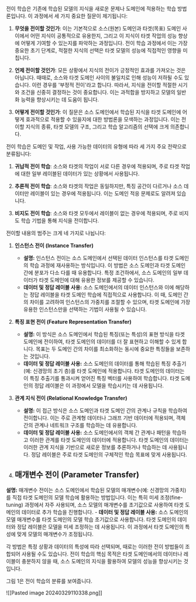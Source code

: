 전이 학습은 기존에 학습된 모델의 지식을 새로운 문제나 도메인에 적용하는 학습 방법론입니다. 이 과정에서 세 가지 중요한 질문이 제기됩니다:

1. **무엇을 전이할 것인가**: 이는 기본적으로 소스(원본) 도메인과 타겟(목표) 도메인 사이에서 어떤 지식이 공통적으로 유용한지, 그리고 이 지식이 타겟 작업의 성능 향상에 어떻게 기여할 수 있는지를 파악하는 과정입니다. 전이 학습 과정에서 이는 가장 중요한 초기 단계로, 적절한 지식의 선택은 타겟 모델의 성능에 직접적인 영향을 미칩니다.

2. **언제 전이할 것인가**: 모든 상황에서 지식의 전이가 긍정적인 효과를 가져오는 것은 아닙니다. 때때로, 소스와 타겟 도메인 사이의 불일치로 인해 성능이 저하될 수도 있습니다. 이런 경우를 '부정적 전이'라고 합니다. 따라서, 지식을 전이할 적절한 시기와 조건을 신중히 결정하는 것이 중요합니다. 이는 과적합을 방지하고 모델의 일반화 능력을 향상시키는 데 도움이 됩니다.

3. **어떻게 전이할 것인가**: 이 질문은 소스 도메인에서 학습된 지식을 타겟 도메인에 어떻게 효과적으로 적용할 수 있을지에 대한 방법론을 모색하는 과정입니다. 이는 전이할 지식의 종류, 타겟 모델의 구조, 그리고 학습 알고리즘의 선택에 크게 의존합니다.

전이 학습은 도메인 및 작업, 사용 가능한 데이터의 유형에 따라 세 가지 주요 전략으로 분류됩니다:

1. **귀납적 전이 학습**: 소스와 타겟의 작업이 서로 다른 경우에 적용되며, 주로 타겟 작업에 대한 일부 레이블된 데이터가 있는 상황에서 사용됩니다.
   
2. **추론적 전이 학습**: 소스와 타겟의 작업은 동일하지만, 특징 공간이 다르거나 소스 데이터만 레이블이 있는 경우에 적용됩니다. 이는 도메인 적응 문제로도 알려져 있습니다.
   
3. **비지도 전이 학습**: 소스와 타겟 모두에서 레이블이 없는 경우에 적용되며, 주로 비지도 학습 기법을 통해 지식을 전이합니다.

전이할 내용의 범주는 크게 네 가지로 나뉩니다:

1. **인스턴스 전이 (Instance Transfer)**
    - **설명:** 인스턴스 전이는 소스 도메인에서 선택된 데이터 인스턴스를 타겟 도메인의 학습 과정에 재사용하는 방식입니다. 이 방법은 소스 도메인과 타겟 도메인 간에 분포가 다소 다를 때 유용합니다. 특정 조건하에서, 소스 도메인의 일부 데이터가 타겟 도메인에 대해 유용한 정보를 제공할 수 있습니다.
    - **데이터 및 정답 레이블 사용:** 소스 도메인에서의 데이터 인스턴스와 이에 해당하는 정답 레이블을 타겟 도메인 학습에 직접적으로 사용합니다. 이 때, 도메인 간의 차이를 고려하여 인스턴스의 가중치를 조절할 수 있으며, 타겟 도메인에 가장 유용한 인스턴스만을 선택하는 기법이 사용될 수 있습니다.

2. **특징 표현 전이 (Feature Representation Transfer)**
    - **설명:** 이 방식은 소스 도메인에서 학습된 특징(또는 특성)의 표현 방식을 타겟 도메인에 전이하여, 타겟 도메인의 데이터를 더 잘 표현하고 이해할 수 있게 합니다. 목표는 두 도메인 간의 차이를 최소화하는 동시에 중요한 특징들을 보존하는 것입니다.
    - **데이터 및 정답 레이블 사용:** 소스 도메인의 데이터를 통해 학습된 특징 추출기(예: 신경망의 초기 층)를 타겟 도메인에 적용합니다. 타겟 도메인의 데이터는 이 특징 추출기를 통과시켜 얻어진 특징 벡터를 사용하여 학습합니다. 타겟 도메인의 정답 레이블은 이 과정에서 모델을 학습시키는 데 사용됩니다.

3. **관계 지식 전이 (Relational Knowledge Transfer)**
    - **설명:** 이 접근 방식은 소스 도메인과 타겟 도메인 간의 관계나 규칙을 학습하여 전이합니다. 이는 주로 관계형 데이터나 그래프 기반 데이터에 적용되며, 객체 간의 관계나 네트워크 구조를 학습하는 데 유용합니다.
    - **데이터 및 정답 레이블 사용:** 소스 도메인에서의 객체 간 관계나 패턴을 학습하고 이러한 관계를 타겟 도메인의 데이터에 적용합니다. 타겟 도메인의 데이터는 이러한 관계 지식을 기반으로 새로운 정보를 추론하거나 학습하는 데 사용됩니다. 정답 레이블은 주로 타겟 도메인의 구체적인 학습 목표에 맞게 사용됩니다.

4. **매개변수 전이 (Parameter Transfer)**
    -

 **설명:** 매개변수 전이는 소스 도메인에서 학습된 모델의 매개변수(예: 신경망의 가중치)를 직접 타겟 도메인의 모델 학습에 활용하는 방법입니다. 이는 특히 미세 조정(fine-tuning) 과정에서 자주 사용되며, 소스 모델의 매개변수를 초기값으로 사용하여 타겟 도메인의 데이터로 추가 학습을 진행합니다.
    - **데이터 및 정답 레이블 사용:** 소스 도메인의 모델 매개변수를 타겟 도메인의 모델 학습 초기값으로 사용합니다. 타겟 도메인의 데이터와 정답 레이블은 모델을 미세 조정하는 데 사용됩니다. 이 과정에서 타겟 도메인의 특성에 맞게 모델의 매개변수가 조정됩니다.

각 방법은 특정 상황과 데이터의 특성에 따라 선택되며, 때로는 이러한 전이 방법들이 조합되어 사용될 수도 있습니다. 전이 학습의 핵심 목적은 타겟 도메인에서의 데이터나 레이블이 충분하지 않을 때, 소스 도메인의 지식을 활용하여 모델의 성능을 향상시키는 것입니다.
 
그림 1은 전이 학습의 분류를 보여줍니다.

![[Pasted image 20240329110338.png]]